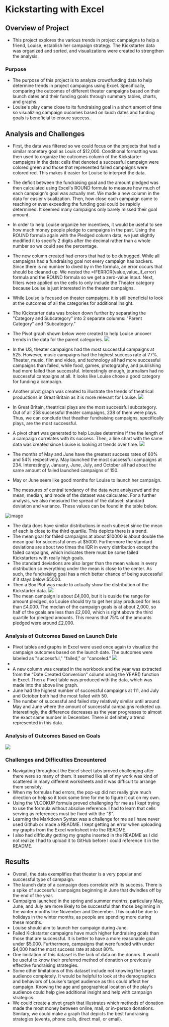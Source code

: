 # Kickstarting with Excel
## Overview of Project
* This project explores the various trends in project campaigns to help a friend, Louise, establish her campaign strategy. The Kickstarter data was organized and sorted, and visualizations were created to strengthen the analysis. 
### Purpose
* The purpose of this project is to analyze crowdfunding data to help determine trends in project campaigns using Excel. Specifically, comparing the outcomes of different theater campaigns based on their launch dates and their funding goals through summary tables, charts, and graphs.  
* Louise's play came close to its fundraising goal in a short amont of time so visualizing campaign oucomes based on lauch dates and funding goals is beneficial to ensure success.
## Analysis and Challenges
* First, the data was filtered so we could focus on the projects that had a similar monetary goal as Louis of $12,000. Conditional formatting was then used to organize the outcomes column of the Kickstarter campaigns in the data: cells that denoted a successful campaign were colored green and those that represented failed campaigns were colored red. This makes it easier for Louise to interpret the data.
* The deficit between the fundraising goal and the amount pledged was then calculated using Excel's ROUND formula to measure how much of each campaign's goal was actually met. We made a new column in the data for easier visualization. Then, how close each campaign came to reaching or even exceeding the funding goal could be rapidly determined. It seemed many campaigns only barely missed their goal amount.
* In order to help Louise organize her incentives, it would be useful to see how much money people pledge to campaigns in the past. Using the ROUND formula again with the Pledged column data, we just slightly modified it to specify 2 digits after the decimal rather than a whole number so we could see the percentage.   
* The new column created had errors that had to be dubugged. While all campaigns had a fundraising goal not every campaign has backers. Since there is no number to dived by in the formula, an error occurs that should be cleaned up. We nested the =IFERROR(value,value_if_error) formula and the ROUND formula so we get a zero-value input. Next, filters were applied on the cells to only include the Theater category because Louise is just interested in the theater campaigns. 
* While Louise is focused on theater campaigns, it is still beneficial to look at the outcomes of all the categories for additional insight.
* The Kickstarter data was broken down further by separating the "Category and Subcategory" into 2 separate columns: "Parent Category" and "Subcategory." 

* The Pivot graph shown below were created to help Louise uncover trends in the data for the parent categories. 
![](ParentCategoryOutcomes.png)
* In the US, theater campaigns had the most successful campaigns at 525. However, music campaigns had the highest success rate at 77%. Theater, music, film and video, and technology all had more successful campaigns than failed, while food, games, photography, and publishing had more failed than successful. Interestingly enough, journalism had no successful campaigns at all. It looks like Louise chose a good category for funding a campaign. 

* Another pivot graph was created to illustrate the trends of theatrical productions in Great Britain as it is more relevant for Louise.
![](SubcategoryOutcomes.png)
* In Great Britain, theatrical plays are the most successful subcategory. Out of all 258 successful theater campaigns, 238 of them were plays. Thus, we can conclude that theather fundraising campaigns, specifically plays, are the most successful.

* A pivot chart was generated to help Louise determine if the the length of a campaign correlates with its success. Then, a line chart with the same data was created since Louise is looking at trends over time. 
![](Outcomes_Based_On_Launch_Date.png)
* The months of May and June have the greatest success rates of 60% and 54% respectively. May launched the most successful campaigns at 234. Interestingly, January, June, July, and October all had about the same amount of failed launched campaigns of 150. 
* May or June seem like good months for Louise to launch her campaign. 

* The measures of central tendancy of the data were analyzewd and the mean, median, and mode of the dataset was calculated. For a further analysis, we also measured the spread of the dataset: standard deviation and variance. These values can be found in the table below.

![image](https://user-images.githubusercontent.com/78868312/122626393-01338400-d070-11eb-981f-2798617c5902.png)
 * The data does have similar distributions in each subeset since the mean of each is close to the third quartile. This depicts there is a trend.
 * The mean goal for failed campaigns at about $10000 is about double the mean goal for successful ones at $5000. Furthermore the standard deviations are about two times the IQR in every distribution except the failed campaigns, which indicates there must be some failed Kickstarters with really high goals. 
 * The standard deviations are also larger than the mean values in every distribution so everything under the mean is close to the center. As such, the fundraising goal has a mich better chance of being successful if it stays below $5000. 
* Then a Box Plot was made to actually show the distribution of the Kickstarter data.
![](BoxPlot.png)
* The mean campaign is about £4,000, but it is ouside the range for amount pledged, so Louise should try to get her play produced for less than £4,000. The median of the campaign goals is at about 2,000, so half of the goals are less than £2,000, which is right above the third quartile for pledged amounts. This means that 75% of the amounts pledged were around £2,000.

### Analysis of Outcomes Based on Launch Date
* Pivot tables and graphs in Excel were used once again to visualize the campaign outcomes based on the launch date. The outcomes were labeled as "successful," "failed," or "canceled."
![](Theater_Outcomes_vs_Launch.png)
* 
* A new column was created in the workbook and the year was extracted from the "Date Created Conversion" column using the YEAR() function in Excel. Then a Pivot table was produced with the data, which was made into the above line graph.
* June had the highest number of successful campaigns at 111, and July and October both had the most failed with 50. 
* The number of successful and failed stay relatively similar until around May and June where the amount of successful campaigns rocketed up. Interestingly, the difference decreases as the year progresses to almost the exact same number in December. There is definitely a trend represented in this data.

### Analysis of Outcomes Based on Goals
![](Outcomes_vs_Goals.png)
### Challenges and Difficulties Encountered
* Navigating throughout the Excel sheet tabs proved challenging after there were so many of them. It seemed like all of my work was kind of scattered in many different worksheets and it was difficult to arrange them sensibly. 
* When my formulas had errors, the pop-up did not really give much direction or help so it took some time for me to figure it out on my own. 
* Using the VLOOKUP formula proved challenging for me as I kept trying to use the formula without absolue reference. I had to learn that cells serving as references must be fixed with the "$".
* Learning the Markdown Syntax was a challenge for me as I have never used Github or made a README. I kept getting an error when uploading my graphs from the Excel worksheet into the README. 
* I also had difficulty getting my graphs inserted in the README as I did not realize I had to upload it to GitHub before I could reference it in the README.
## Results
* Overall, the data exemplifies that theater is a very popular and successful type of campaign. 
* The launch date of a campaign does correlate with its success. There is a spike of successful campaigns beginning in June that dwindles off by the end of the year.
* Campaigns launched in the spring and summer months, particulary May, June, and July are more likely to be successful than those beginning in the winter months like November and December. This could be due to holidays in the winter months, as people are spending more during these months. 
* Louise should aim to launch her campaign during June. 
* Failed Kickstarter campaigns have much higher fundraising goals than those that are successful. It is better to have a more reasonable goal under $5,000. Furthermore, campaigns that were funded with under $4,000 had the most success rate at about 80%. 
* One limitation of this dataset is the lack of data on the donors. It would be useful to know their preferred method of donation or previously effective fundraising strategies.
* Some other limitations of this dataset include not knowing the target audience completely. It would be helpful to look at the demographics and behaviors of Louise's target audience as this could affect her campaign. Knowing the age and geographical location of the play's audience could help give additional insight and help with campaign strategics. 
* We could create a pivot graph that illustrates which methods of donation made the most money between online, mail, or in-person donations. Similary, we could make a graph that depicts the best fundraising strategies (events, phone calls, direct mail, or email). 
